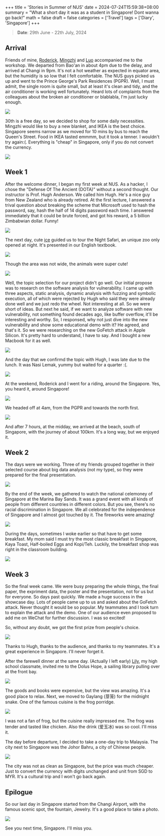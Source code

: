 +++
title = 'Stories in Summer of NUS'
date = 2024-07-24T15:59:38+08:00
summary = "What a short day it was as a student in Singapore! Dont wanna go back!"
math = false
draft = false
categories = ['Travel']
tags = ['Diary', 'Singapore']
+++

> **Date**: 29th June - 22th July, 2024

## Arrival

Friends of mine, [Roderick](https://github.com/RoderickQiu), [Mingzhi](https://github.com/Dilemma-CMZ) and [Luo](https://github.com/wLUOw) accompanied me to the workshop. We departed from Bao'an in about 4pm due to the delay, and arrived at Changi in 9pm. It's not a hot weather as expected in equator area, but the humidity is so low that I felt comfortable. The NUS guys picked us up and went to the Prince George's Park Residences (PGPR). Well, I must admit, the single room is quite small, but at least it's clean and tidy, and the air conditioner is working well fortunately. Heard lots of complaints from the colleagues about the broken air conditioner or blablabla, I'm just lucky enough.

![](./dorm.jpeg)

30th is a free day, so we decided to shop for some daily necessities. Mingzhi would like to buy a new blanket, and IKEA is the best choice. Singapore seems narrow as we moved for 10 mins by bus to reach the Queen's Street. Food in IKEA tasted emmmm, but it took a tenner. I wouldn't try again:(. Everything is "cheap" in Singapore, only if you do not convert the currency.

![](./ikea.jpeg)

## Week 1

After the welcome dinner, I began my first week at NUS. As a hacker, I chose the "Defense Of The Ancient (DOTA)" without a second thought. Our instructor is Prof. Hugh Anderson. We called him Hugh. He's a nice guy from New Zealand who is already retired. At the first lecture, I answered a trival question about breaking the scheme that Microsoft used to hash the password, say, hash the half of 14 digits password each time. I answered immediately that it could be brute forced, and got his reward, a 5 billion Zimbabwian dollar. Funny!

![](./hugh.jpg)

The next day, cute [ice](https://github.com/icelocke) guided us to tour the Night Safari, an unique zoo only opened at night. It's presented in our English textbook.

![](./night-safari.jpeg)

Though the area was not wide, the animals were super cute!

![](./animal.jpeg)

Well, the topic selection for our project didn't go well. Our initial propose was to research on the software analysis for vulnerability. I came up with three aspects, static analysis, dynamic analysis with fuzzing and symbolic execution, all of which were rejected by Hugh who said they were already done well and we just redo the wheel. Not interesting at all. So we were short of ideas. But next he said, if we want to analyze software with new vulnerability, not something found decades ago, like buffer overflow, it'll be interesting and worthy. So, I responsed, why not just dive into the new vulnerability and show some educational demo with it? He agreed, and that's it. So we were researching on the new GoFetch attack in Apple Silicon. It's pretty hard to understand, I have to say. And I bought a new Macbook for it as well.

![](./old-new.jpeg)

And the day that we confirmd the topic with Hugh, I was late due to the lunch. It was Nasi Lemak, yummy but waited for a quarter :(.

![](./nasi.jpeg)

At the weekend, Roderick and I went for a riding, around the Singapore. Yes, you heard it, around Singapore!

![](./cycle1.jpeg)

We headed off at 4am, from the PGPR and towards the north first.

![](./cycle2.jpeg)

And after 7 hours, at the midday, we arrived at the beach, south of Singapore, with the journey of about 100km. It's a long way, but we enjoyed it.

## Week 2

The days were we working. Three of my friends grouped together in their selected course about big data analysis (not my type), so they were prepared for the final presentation.

![](./practice.jpeg)

By the end of the week, we gathered to watch the national celemoney of Singapore at the Marina Bay Sands. It was a grand event with all kinds of people from different countries in different colors. But you see, there's no racial discrimination in Singapore. We all celebrated for the independence of Singapore and I almost got touched by it. The fireworks were amazing!

![](./fire.jpeg)

During the days, sometimes I woke earlier so that have to get some breakfast. My mom said I must try the most classic breakfast in Singapore, Kaya Toast, Half-boiled Eggs and Kopi/Teh. Luckily, the breakfast shop was right in the classroom building.

![](./breakfast.jpeg)


## Week 3

So the final week came. We were busy preparing the whole things, the final paper, the expriment data, the poster and the presentation, not for us but for everyone. So days past quickly. We made a huge success in the showcase day. Lots of people came up to us and asked about the GoFetch attack. Never thought it would be so popular. My teammates and I took turn to explain the attack and the demo. One of our audience even proposed to add me on WeChat for further discussion. I was so excited!

So, without any doubt, we got the first prize from people's choice.

![](./prize.png)

Thanks to Hugh, thanks to the audience, and thanks to my teammates. It's a great experience in Singapore. I'll never forget it.

After the farewell dinner at the same day. (Actually I left early) [Lily](https://github.com/liliyigz), my high school classmate, invited me to the Dolus Hope, a sailing library pulling over at the front bay.

![](./dolus-hope.jpeg)

The goods and books were expensive, but the view was amazing. It's a good place to relax. Next, we moved to Gaylang (芽笼) for the midnight snake. One of the famous cuisine is the frog porridge.

![](./dinner.jpeg)

I was not a fan of frog, but the cuisine really impressed me. The frog was tender and tasted like chicken. Also the drink (爱玉冰) was so cool. I'll miss it.

The day before departure, I decided to take a one-day trip to Malaysia. The city next to Singapore was the Johor Bahru, a city of Chinese people.

![](./tan.jpeg)

The city was not as clean as Singapore, but the price was much cheaper. Just to convert the currency with digits unchanged and unit from SGD to MYR. It's a cultural trip and I won't go back again.


## Epilogue

So our last day in Singapore started from the Changi Airport, with the famous scenic spot, the fountain, Jewelry. It's a good place to take a photo.

![](./changi.jpeg)

See you next time, Singapore. I'll miss you.

